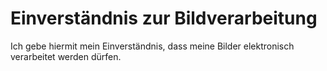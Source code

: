 # Einverständnis zur Bildverarbeitung

Ich gebe hiermit mein Einverständnis, dass meine Bilder elektronisch verarbeitet werden dürfen.